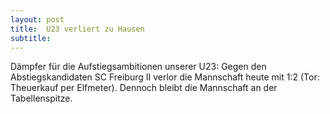 ```yaml
---
layout: post
title:  U23 verliert zu Hausen
subtitle:  
---
```


Dämpfer für die Aufstiegsambitionen unserer U23: Gegen den Abstiegskandidaten SC Freiburg II verlor die Mannschaft heute mit 1:2 (Tor: Theuerkauf per Elfmeter). Dennoch bleibt die Mannschaft an der Tabellenspitze.



